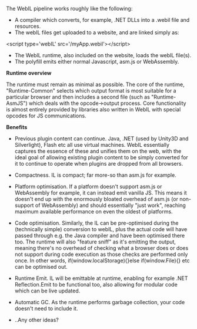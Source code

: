 The WebIL pipeline works roughly like the following:

- A compiler which converts, for example, .NET DLLs into a .webil file and resources.
- The webIL files get uploaded to a website, and are linked simply as:

&lt;script type='webIL' src='/myApp.webil'&gt;&lt;/script&gt;

- The WebIL runtime, also included on the website, loads the webIL file(s).
- The polyfill emits either normal Javascript, asm.js or WebAssembly.


<b>Runtime overview</b>

The runtime must remain as minimal as possible. The core of the runtime, "Runtime-Common" selects which output format is most suitable for a particular browser and then includes a second file (such as "Runtime-AsmJS") which deals with the opcode->output process. Core functionality is almost entirely provided by libraries also written in WebIL with special opcodes for JS communications.

<b>Benefits</b>

+ Previous plugin content can continue. 
Java, .NET (used by Unity3D and Silverlight), Flash etc all use virtual machines. WebIL essentially captures the essence of these and unifies them on the web, with the ideal goal of allowing existing plugin content to be simply converted for it to continue to operate when plugins are dropped from all browsers.

+ Compactness. 
IL is compact; far more-so than asm.js for example.

+ Platform optimisation. 
If a platform doesn't support asm.js or WebAssembly for example, it can instead emit vanilla JS. This means it doesn't end up with the enormously bloated overhead of asm.js (or non-support of WebAssembly) and should essentially "just work", reaching maximum available performance on even the oldest of platforms.

+ Code optimisation. 
Similarly, the IL can be pre-optimised during the (technically simple) conversion to webIL, plus the actual code will have passed through e.g. the Java compiler and have been optimised there too. The runtime will also "feature sniff" as it's emitting the output, meaning there's no overhead of checking what a browser does or does not support during code execution as those checks are performed only once. In other words, if(window.localStorage){}else if(window.File){} etc can be optimised out.

+ Runtime Emit. 
IL will be emittable at runtime, enabling for example .NET Reflection.Emit to be functional too, also allowing for modular code which can be live updated.

+ Automatic GC. 
As the runtime performs garbage collection, your code doesn't need to include it.

+ ..Any other ideas?
